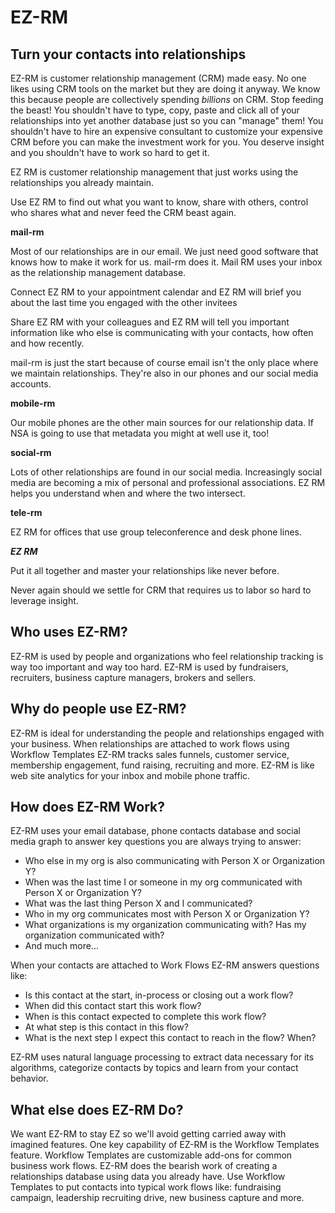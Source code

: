 EZ-RM
=======
Turn your contacts into relationships
-------------------------------------
EZ-RM is customer relationship management (CRM) made easy. No one likes using CRM tools on the market but they are doing it anyway. We know this because people are collectively spending *billions* on CRM. Stop feeding the beast! You shouldn't have to type, copy, paste and click all of your relationships into yet another
database just so you can "manage" them! You shouldn't have to hire an expensive consultant to customize your expensive CRM before you can make the investment work for you. You deserve insight and you shouldn't have to work so hard to get it.

EZ RM is customer relationship management that just works using the relationships you already maintain.

Use EZ RM to find out what you want to know, share with others, control who shares what and 
never feed the CRM beast again.

**mail-rm**

Most of our relationships are in our email. We just need good software that knows how to make it work for us.
mail-rm does it. Mail RM uses your inbox as the relationship management database.

Connect EZ RM to your appointment calendar and EZ RM will brief you about the last time you engaged with the other
invitees

Share EZ RM with your colleagues and EZ RM will tell you important information like who else is communicating with 
your contacts, how often and how recently.

mail-rm is just the start because of course email isn't the only place where we maintain relationships. They're also
in our phones and our social media accounts.

**mobile-rm**

Our mobile phones are the other main sources for our relationship data. If NSA is going to use that metadata you might
at well use it, too!

**social-rm**

Lots of other relationships are found in our social media. Increasingly social media are becoming a mix of personal
and professional associations. EZ RM helps you understand when and where the two intersect.

**tele-rm**

EZ RM for offices that use group teleconference and desk phone lines.

***EZ RM***

Put it all together and master your relationships like never before.

Never again should we settle for CRM that requires us to labor so hard to leverage insight.

Who uses EZ-RM?
---------------
EZ-RM is used by people and organizations who feel relationship tracking is way too important and way too hard. EZ-RM is used by fundraisers, recruiters, business capture managers, brokers and sellers.

Why do people use EZ-RM?
------------------------
EZ-RM is ideal for understanding the people and relationships engaged with your business. When relationships are attached to work flows using Workflow Templates EZ-RM tracks sales funnels, customer service, membership engagement, fund raising, recruiting and more. EZ-RM is like web site analytics for your inbox and mobile phone traffic.

How does EZ-RM Work?
--------------------
EZ-RM uses your email database, phone contacts database and social media graph to answer key questions you are always trying to answer:
* Who else in my org is also communicating with Person X or Organization Y?
* When was the last time I or someone in my org communicated with Person X or Organization Y?
* What was the last thing Person X and I communicated?
* Who in my org communicates most with Person X or Organization Y?
* What organizations is my organization communicating with? Has my organization communicated with?
* And much more...

When your contacts are attached to Work Flows EZ-RM answers questions like:
* Is this contact at the start, in-process or closing out a work flow?
* When did this contact start this work flow?
* When is this contact expected to complete this work flow?
* At what step is this contact in this flow?
* What is the next step I expect this contact to reach in the flow? When?

EZ-RM uses natural language processing to extract data necessary for its algorithms, categorize contacts by topics and learn from your contact behavior.

What else does EZ-RM Do?
------------------------
We want EZ-RM to stay EZ so we'll avoid getting carried away with imagined features. One key capability of EZ-RM is the
Workflow Templates feature. Workflow Templates are customizable add-ons for common business work flows. EZ-RM does the bearish work of creating a relationships database using data you already have. Use Workflow Templates to put contacts into typical work flows like: fundraising campaign, leadership recruiting drive, new business capture and more.

